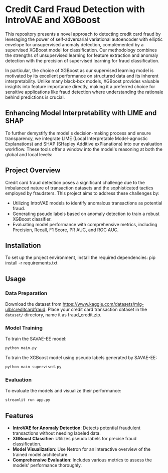 # Credit Card Fraud Detection with IntroVAE and XGBoost

This repository presents a novel approach to detecting credit card fraud by leveraging the power of self-adversarial variational autoencoder with elliptic envelope for unsupervised anomaly detection, complemented by a supervised XGBoost model for classification. Our methodology combines the strengths of unsupervised learning for feature extraction and anomaly detection with the precision of supervised learning for fraud classification.

In particular, the choice of XGBoost as our supervised learning model is motivated by its excellent performance on structured data and its inherent interpretability. Unlike many black-box models, XGBoost provides valuable insights into feature importance directly, making it a preferred choice for sensitive applications like fraud detection where understanding the rationale behind predictions is crucial.

## Enhancing Model Interpretability with LIME and SHAP

To further demystify the model's decision-making process and ensure transparency, we integrate LIME (Local Interpretable Model-agnostic Explanations) and SHAP (SHapley Additive exPlanations) into our evaluation workflow. These tools offer a window into the model's reasoning at both the global and local levels:

## Project Overview

Credit card fraud detection poses a significant challenge due to the imbalanced nature of transaction datasets and the sophisticated tactics employed by fraudsters. This project aims to address these challenges by:
- Utilizing IntroVAE models to identify anomalous transactions as potential fraud.
- Generating pseudo labels based on anomaly detection to train a robust XGBoost classifier.
- Evaluating model performance with comprehensive metrics, including Precision, Recall, F1 Score, PR AUC, and ROC AUC.

## Installation

To set up the project environment, install the required dependencies:
pip install -r requirements.txt

## Usage

### Data Preparation

Download the dataset from https://www.kaggle.com/datasets/mlg-ulb/creditcardfraud. Place your credit card transaction dataset in the `dataset/` directory, name it as fraud_credit.zip.

### Model Training

To train the SAVAE-EE model:

```python
python main.py
```

To train the XGBoost model using pseudo labels generated by SAVAE-EE:

```python
python main-supervised.py
```

### Evaluation

To evaluate the models and visualize their performance:
```python
streamlit run app.py
```


## Features

- **IntroVAE for Anomaly Detection**: Detects potential fraudulent transactions without needing labeled data.
- **XGBoost Classifier**: Utilizes pseudo labels for precise fraud classification.
- **Model Visualization**: Use Netron for an interactive overview of the trained model architecture.
- **Comprehensive Evaluation**: Includes various metrics to assess the models' performance thoroughly.
